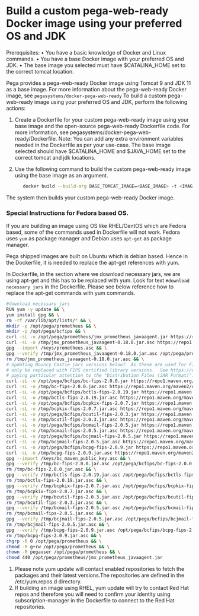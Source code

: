 # Build a custom pega-web-ready Docker image using your preferred OS and JDK

Prerequisites:
• You have a basic knowledge of Docker and Linux commands.
• You have a base Docker image with your preferred OS and JDK.
• The base image you selected must have $CATALINA_HOME set to the correct tomcat location.

Pega provides a pega-web-ready Docker image using Tomcat 9 and JDK 11 as a base image. For more information about the pega-web-ready Docker image, see `pegasystems/docker-pega-web-ready`
To build a custom pega-web-ready image using your preferred OS and JDK, perform the following actions:

1. Create a Dockerfile for your custom pega-web-ready image using your base image and the open-source pega-web-ready Dockerfile code. 
   For more information, see pegasystems/docker-pega-web-ready/Dockerfile.
   Note: You can add any extra environment variables needed in the Dockerfile as per your use-case.
         The base image selected should have $CATALINA_HOME and $JAVA_HOME set to the correct tomcat and jdk locations.

2. Use the following command to build the custom pega-web-ready image using the base image as an argument.
     ```bash
        docker build --build-arg BASE_TOMCAT_IMAGE=<BASE_IMAGE> -t <IMAGE_NAME> .
     ```

The system then builds your custom pega-web-ready Docker image.

 ### Special Instructions for Fedora based OS.

If you are building an image using OS like RHEL/CentOS which are Fedora based, some of the commands used in Dockerfile will not work.
Fedora uses `yum` as package manager and Debian uses `apt-get` as package manager.

Pega shipped images are built on Ubuntu which is debian based.
Hence in the Dockerfile, it is needed to replace the apt-get references with yum.

In Dockerfile, in the section where we download necessary jars, we are using apt-get and this has to be replaced with yum. Look for text `#download necessary jars` in the Dockerfile.
Please see below reference how to replace the apt-get commands with yum commands.


```bash
#download necessary jars
RUN yum -y update && \
yum install gpg && \
rm -rf /var/lib/apt/lists/* && \
mkdir -p /opt/pega/prometheus && \
mkdir -p /opt/pega/bcfips && \
curl -sL -o /opt/pega/prometheus/jmx_prometheus_javaagent.jar https://repo1.maven.org/maven2/io/prometheus/jmx/jmx_prometheus_javaagent/0.18.0/jmx_prometheus_javaagent-0.18.0.jar && \
curl -sL -o /tmp/jmx_prometheus_javaagent-0.18.0.jar.asc https://repo1.maven.org/maven2/io/prometheus/jmx/jmx_prometheus_javaagent/0.18.0/jmx_prometheus_javaagent-0.18.0.jar.asc && \
gpg --import /keys/prometheus.asc && \
gpg --verify /tmp/jmx_prometheus_javaagent-0.18.0.jar.asc /opt/pega/prometheus/jmx_prometheus_javaagent.jar && \
rm /tmp/jmx_prometheus_javaagent-0.18.0.jar.asc && \
# Updating Bouncy Castle jars versions below?  As these are used for FIPS 140-3 support, the versions below should
# only be replaced with FIPS certified library versions.  See https://www.bouncycastle.org/download/bouncy-castle-java-fips/#latest --
# paying particular attention to the "Distribution Files (JAR Format)".  The jars below correspond to BC-FJA 2.0.0.
curl -sL -o /opt/pega/bcfips/bc-fips-2.0.0.jar https://repo1.maven.org/maven2/org/bouncycastle/bc-fips/2.0.0/bc-fips-2.0.0.jar && \
curl -sL -o /tmp/bc-fips-2.0.0.jar.asc https://repo1.maven.org/maven2/org/bouncycastle/bc-fips/2.0.0/bc-fips-2.0.0.jar.asc && \
curl -sL -o /opt/pega/bcfips/bctls-fips-2.0.19.jar https://repo1.maven.org/maven2/org/bouncycastle/bctls-fips/2.0.19/bctls-fips-2.0.19.jar && \
curl -sL -o /tmp/bctls-fips-2.0.19.jar.asc https://repo1.maven.org/maven2/org/bouncycastle/bctls-fips/2.0.19/bctls-fips-2.0.19.jar.asc && \
curl -sL -o /opt/pega/bcfips/bcpkix-fips-2.0.7.jar https://repo1.maven.org/maven2/org/bouncycastle/bcpkix-fips/2.0.7/bcpkix-fips-2.0.7.jar && \
curl -sL -o /tmp/bcpkix-fips-2.0.7.jar.asc https://repo1.maven.org/maven2/org/bouncycastle/bcpkix-fips/2.0.7/bcpkix-fips-2.0.7.jar.asc && \
curl -sL -o /opt/pega/bcfips/bcutil-fips-2.0.3.jar https://repo1.maven.org/maven2/org/bouncycastle/bcutil-fips/2.0.3/bcutil-fips-2.0.3.jar && \
curl -sL -o /tmp/bcutil-fips-2.0.3.jar.asc https://repo1.maven.org/maven2/org/bouncycastle/bcutil-fips/2.0.3/bcutil-fips-2.0.3.jar.asc && \
curl -sL -o /opt/pega/bcfips/bcmail-fips-2.0.5.jar https://repo1.maven.org/maven2/org/bouncycastle/bcmail-fips/2.0.5/bcmail-fips-2.0.5.jar && \
curl -sL -o /tmp/bcmail-fips-2.0.5.jar.asc https://repo1.maven.org/maven2/org/bouncycastle/bcmail-fips/2.0.5/bcmail-fips-2.0.5.jar.asc && \
curl -sL -o /opt/pega/bcfips/bcjmail-fips-2.0.5.jar https://repo1.maven.org/maven2/org/bouncycastle/bcjmail-fips/2.0.5/bcjmail-fips-2.0.5.jar && \
curl -sL -o /tmp/bcjmail-fips-2.0.5.jar.asc https://repo1.maven.org/maven2/org/bouncycastle/bcjmail-fips/2.0.5/bcjmail-fips-2.0.5.jar.asc && \
curl -sL -o /opt/pega/bcfips/bcpg-fips-2.0.9.jar https://repo1.maven.org/maven2/org/bouncycastle/bcpg-fips/2.0.9/bcpg-fips-2.0.9.jar && \
curl -sL -o /tmp/bcpg-fips-2.0.9.jar.asc https://repo1.maven.org/maven2/org/bouncycastle/bcpg-fips/2.0.9/bcpg-fips-2.0.9.jar.asc && \
gpg --import /keys/bc_maven_public_key.asc && \
gpg --verify /tmp/bc-fips-2.0.0.jar.asc /opt/pega/bcfips/bc-fips-2.0.0.jar && \
rm /tmp/bc-fips-2.0.0.jar.asc && \
gpg --verify /tmp/bctls-fips-2.0.19.jar.asc /opt/pega/bcfips/bctls-fips-2.0.19.jar && \
rm /tmp/bctls-fips-2.0.19.jar.asc && \
gpg --verify /tmp/bcpkix-fips-2.0.7.jar.asc /opt/pega/bcfips/bcpkix-fips-2.0.7.jar && \
rm /tmp/bcpkix-fips-2.0.7.jar.asc && \
gpg --verify /tmp/bcutil-fips-2.0.3.jar.asc /opt/pega/bcfips/bcutil-fips-2.0.3.jar && \
rm /tmp/bcutil-fips-2.0.3.jar.asc && \
gpg --verify /tmp/bcmail-fips-2.0.5.jar.asc /opt/pega/bcfips/bcmail-fips-2.0.5.jar && \
rm /tmp/bcmail-fips-2.0.5.jar.asc && \
gpg --verify /tmp/bcjmail-fips-2.0.5.jar.asc /opt/pega/bcfips/bcjmail-fips-2.0.5.jar && \
rm /tmp/bcjmail-fips-2.0.5.jar.asc && \
gpg --verify /tmp/bcpg-fips-2.0.9.jar.asc /opt/pega/bcfips/bcpg-fips-2.0.9.jar && \
rm /tmp/bcpg-fips-2.0.9.jar.asc && \
chgrp -R 0 /opt/pega/prometheus && \
chmod -R g+rw /opt/pega/prometheus && \
chown -R pegauser /opt/pega/prometheus && \
chmod 440 /opt/pega/prometheus/jmx_prometheus_javaagent.jar 
```
1. Please note yum update will contact enabled repositories to fetch the packages and their latest versions.The repositories are defined in the /etc/yum.repos.d directory.
2. If building an image using RHEL, yum update will try to contact Red Hat repos and therefore you will need to confirm your identity using subscription-manager in the Dockerfile to connect to the Red Hat 
   repositories.
